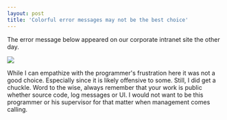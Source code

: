 ```yaml
---
layout: post
title: 'Colorful error messages may not be the best choice'
---
```

The error message below appeared on our corporate intranet site the other day. 

![](http://s3.amazonaws.com/BlueOnionSoftware/Blog/exception.png)

While I can empathize with the programmer's frustration here it was not a good choice. Especially since it is likely offensive to some. Still, I did get a chuckle. Word to the wise, always remember that your work is public whether source code, log messages or UI. I would not want to be this programmer or his supervisor for that matter when management comes calling.
